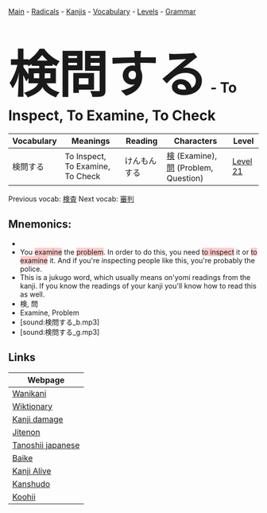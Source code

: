 <style> bigfont {font-size: 100px}</style>
[Main](../README.md) -
[Radicals](../radicals.md) -
[Kanjis](../kanjis.md) -
[Vocabulary](../vocabulary.md) -
[Levels](../levels.md) -
[Grammar](../grammar.md)
# <bigfont> 検問する</bigfont> - To Inspect, To Examine, To Check 

| Vocabulary | Meanings | Reading | Characters | Level |
| --- | --- | --- | --- | --- |
| 検問する | To Inspect, To Examine, To Check | けんもんする |  [検](../kanjis/検.md) (Examine), [問](../kanjis/問.md) (Problem, Question) | [Level 21](../levels/wk_level21.md) |

Previous vocab: [検査](検査.md) Next vocab: [審判](審判.md) 

## Mnemonics:

* 
* You <span style="background-color:#ffcccb"> examine</span> the <span style="background-color:#ffcccb"> problem</span>. In order to do this, you need <span style="background-color:#ffcccb"> to inspect</span> it or <span style="background-color:#ffcccb"> to examine</span> it. And if you're inspecting people like this, you're probably the police.
* This is a jukugo word, which usually means on'yomi readings from the kanji. If you know the readings of your kanji you'll know how to read this as well.
* 検, 問
* Examine, Problem
* [sound:検問する_b.mp3]
* [sound:検問する_g.mp3]


## Links 

| Webpage |
| --- |
| [Wanikani          ](https://www.wanikani.com/kanji/検問する) |
| [Wiktionary        ](https://en.wiktionary.org/wiki/検問する) |
| [Kanji damage      ](http://www.kanjidamage.com/kanji/search?utf8=✓&q=検問する) |
| [Jitenon           ](https://jitenon.com/kanji/検問する) |
| [Tanoshii japanese ](https://www.tanoshiijapanese.com/dictionary/kanji.cfm?k=検問する) |
| [Baike             ](https://baike.baidu.com/item/検問する) |
| [Kanji Alive       ](https://app.kanjialive.com/検問する) |
| [Kanshudo          ](https://www.kanshudo.com/searchmn?q=検問する) |
| [Koohii            ](https://kanji.koohii.com/study/kanji/検問する) |
